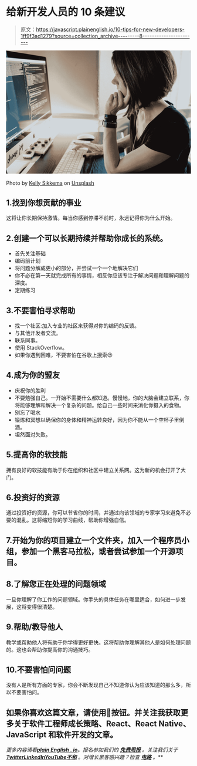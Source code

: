 # 给新开发人员的 10 条建议

> 原文：<https://javascript.plainenglish.io/10-tips-for-new-developers-1ff9f3ad1279?source=collection_archive---------8----------------------->

![](img/99e83280d7c622b0a38ad696a23e3207.png)

Photo by [Kelly Sikkema](https://unsplash.com/@kellysikkema?utm_source=medium&utm_medium=referral) on [Unsplash](https://unsplash.com?utm_source=medium&utm_medium=referral)

## 1.找到你想贡献的事业

这将让你长期保持激情。每当你感到停滞不前时，永远记得你为什么开始。

## 2.创建一个可以长期持续并帮助你成长的系统。

*   首先关注基础
*   编码前计划
*   将问题分解成更小的部分，并尝试一个一个地解决它们
*   你不必在第一天就完成所有的事情，相反你应该专注于解决问题和理解问题的深度。
*   定期练习

## 3.不要害怕寻求帮助

*   找一个社区:加入专业的社区来获得对你的编码的反馈。
*   与其他开发者交流。
*   联系同事。
*   使用 StackOverflow。
*   如果你遇到困难，不要害怕在谷歌上搜索😉

## 4.成为你的盟友

*   庆祝你的胜利
*   不要勉强自己。一开始不需要什么都知道。慢慢地，你的大脑会建立联系，你将能够理解和解决一个复杂的问题。给自己一些时间来消化你摄入的食物。
*   别忘了喝水
*   锻炼和冥想以确保你的身体和精神运转良好，因为你不能从一个空杯子里倒酒。
*   坦然面对失败。

## 5.提高你的软技能

拥有良好的软技能有助于你在组织和社区中建立关系网。这为新的机会打开了大门。

## 6.投资好的资源

通过投资好的资源，你可以节省你的时间，并通过向该领域的专家学习来避免不必要的混乱。这将缩短你的学习曲线，帮助你增强自信。

## 7.开始为你的项目建立一个文件夹，加入一个程序员小组，参加一个黑客马拉松，或者尝试参加一个开源项目。

## 8.了解您正在处理的问题领域

一旦你理解了你工作的问题领域。你手头的具体任务在哪里适合，如何进一步发展，这将变得很清楚。

## 9.帮助/教导他人

教学或帮助他人将有助于你学得更好更快。这将帮助你理解其他人是如何处理问题的。这也会帮助你提高你的沟通技巧。

## 10.不要害怕问问题

没有人是所有方面的专家，你会不断发现自己不知道你认为应该知道的那么多，所以不要害怕问。

## 如果你喜欢这篇文章，请使用👏按钮。并关注我获取更多关于软件工程师成长策略、React、React Native、JavaScript 和软件开发的文章。

*更多内容请看*[***plain English . io***](https://plainenglish.io/)*。报名参加我们的* [***免费周报***](http://newsletter.plainenglish.io/) *。关注我们关于*[***Twitter***](https://twitter.com/inPlainEngHQ)[***LinkedIn***](https://www.linkedin.com/company/inplainenglish/)*[***YouTube***](https://www.youtube.com/channel/UCtipWUghju290NWcn8jhyAw)*[***不和***](https://discord.gg/GtDtUAvyhW) *。对增长黑客感兴趣？检查* [***电路***](https://circuit.ooo/) *。***